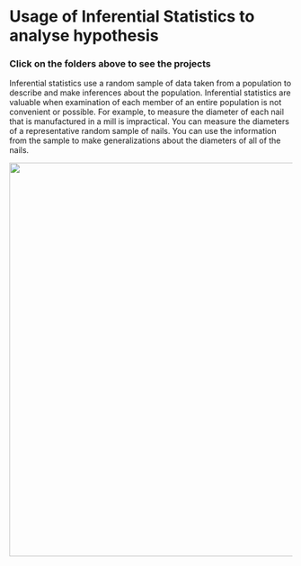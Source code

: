 # Usage of Inferential Statistics to analyse hypothesis

### Click on the folders above to see the projects

Inferential statistics use a random sample of data taken from a population to describe and make inferences about the population. Inferential statistics are valuable when examination of each member of an entire population is not convenient or possible. 
For example, to measure the diameter of each nail that is manufactured in a mill is impractical. 
You can measure the diameters of a representative random sample of nails. 
You can use the information from the sample to make generalizations about the diameters of all of the nails.


<img src=https://s3-us-west-2.amazonaws.com/courses-images/wp-content/uploads/sites/1729/2017/04/15032158/m7_link_prob_statistical_inference_topic_7_1_m7_intro_inference_1_image1.png width=700>
